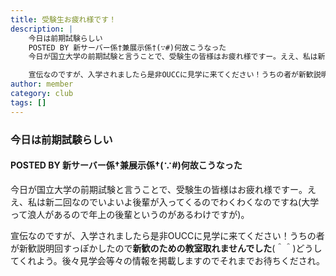```yaml
---
title: 受験生お疲れ様です！
description: |
    今日は前期試験らしい
    POSTED BY 新サーバー係†兼展示係†(∵#)何故こうなった
    今日が国立大学の前期試験と言うことで、受験生の皆様はお疲れ様ですー。ええ、私は新二回なのでいよいよ後輩が入ってくるのでわくわくなのですね(大学って浪人があるので年上の後輩というのがあるわけですが)。

    宣伝なのですが、入学されましたら是非OUCCに見学に来てください！うちの者が新歓説明回すっぽかしたので新歓のための教室取れませんでした(＾＾)どうしてくれよう。後々見学会等々の情報を掲載しますのでそれまでお待ちくだされ。
author: member
category: club
tags: []
---
```

<!-- wp:heading {"level":3} -->
<h3>今日は前期試験らしい</h3>
<!-- /wp:heading -->

<!-- wp:heading {"level":4} -->
<h4>POSTED BY 新サーバー係†兼展示係†(∵#)何故こうなった</h4>
<!-- /wp:heading -->

<!-- wp:paragraph -->
<p>今日が国立大学の前期試験と言うことで、受験生の皆様はお疲れ様ですー。ええ、私は新二回なのでいよいよ後輩が入ってくるのでわくわくなのですね(大学って浪人があるので年上の後輩というのがあるわけですが)。</p>
<!-- /wp:paragraph -->

<!-- wp:paragraph -->
<p>宣伝なのですが、入学されましたら是非OUCCに見学に来てください！うちの者が新歓説明回すっぽかしたので<strong>新歓のための教室取れませんでした</strong>(＾＾)どうしてくれよう。後々見学会等々の情報を掲載しますのでそれまでお待ちくだされ。</p>
<!-- /wp:paragraph -->
